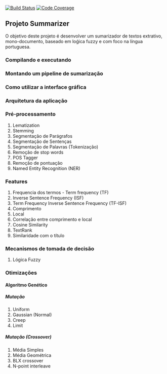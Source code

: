 [![Build Status](https://travis-ci.org/jovanibrasil/summarizer.svg?branch=master)](https://travis-ci.org/jovanibrasil/summarizer) [![Code Coverage](https://img.shields.io/codecov/c/github/jovanibrasil/summarizer/master.svg)](https://codecov.io/gh/jovanibrasil/summarizer?branch=master)

## Projeto Summarizer

O objetivo deste projeto é desenvolver um sumarizador de textos extrativo, mono-documento, 
baseado em loǵica fuzzy e com foco na língua portuguesa.

### Compilando e executando

### Montando um pipeline de sumarização

### Como utilizar a interface gráfica 

### Arquitetura da aplicação

### Pré-processamento

1. Lematization
2. Stemming
3. Segmentação de Parágrafos
4.  Segmentação de Sentenças
5.  Segmentação de Palavras (Tokenização)
6. Remoção de stop words
7. POS Tagger
8. Remoção de pontuação
9. Named Entity Recognition (NER)

### Features

1. Frequencia dos termos - Term frequency (TF)
2. Inverse Sentence Frequency (ISF)
3.  Term Frequency Inverse Sentence Frequency (TF-ISF)
4. Comprimento
5. Local
6. Correlação entre comprimento e local
7. Cosine Similarity
8. TextRank
9. Similaridade com o título

### Mecanismos de tomada de decisão 

1. Lógica Fuzzy

### Otimizações 

#### Algoritmo Genético

##### Mutação

1. Uniform
2. Gaussian (Normal)
3. Creep
4. Limit

##### Mutação (Crossover)

1. Média Simples
2. Média Geométrica
3. BLX crossover
4. N-point interleave






